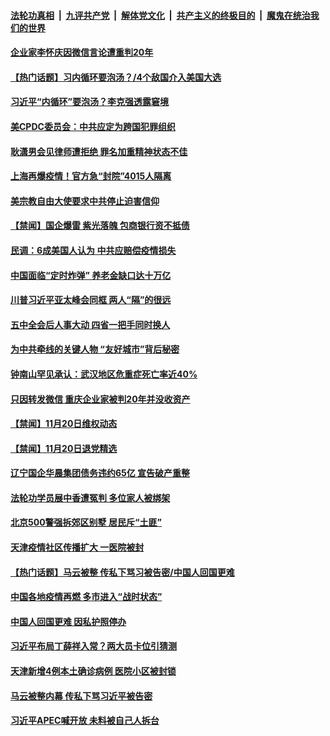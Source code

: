 

####  [法轮功真相](../../../../basic/blob/master/README.md?t=11220131) &nbsp;|&nbsp; [九评共产党](../../../../9ping.md/blob/master/README.md?t=11220131) &nbsp;|&nbsp; [解体党文化](../../../../jtdwh.md/blob/master/README.md?t=11220131)  &nbsp;|&nbsp; [共产主义的终极目的](../../../../gczydzjmd.md/blob/master/README.md?t=11220131) &nbsp;|&nbsp; [魔鬼在统治我们的世界](../../../../mgztzwmdsj.md/blob/master/README.md?t=11220131) 

#### [企业家李怀庆因微信言论遭重判20年](../pages/prog204/a102992313.md?t=11220131) 

#### [【热门话题】习内循环要泡汤？/4个敌国介入美国大选](../pages/prog204/a102992123.md?t=11220131) 

#### [习近平“内循环”要泡汤？李克强透露窘境](../pages/prog204/a102992164.md?t=11220131) 

#### [美CPDC委员会：中共应定为跨国犯罪组织](../pages/prog204/a102992150.md?t=11220131) 

#### [耿潇男会见律师遭拒绝 罪名加重精神状态不佳](../pages/prog204/a102992110.md?t=11220131) 

#### [上海再爆疫情！官方急“封院”4015人隔离](../pages/prog204/a102992047.md?t=11220131) 

#### [美宗教自由大使要求中共停止迫害信仰](../pages/prog204/a102992042.md?t=11220131) 

#### [【禁闻】国企爆雷 紫光落魄 包商银行资不抵债](../pages/prog204/a102991725.md?t=11220131) 

#### [民调：6成美国人认为 中共应赔偿疫情损失](../pages/prog204/a102992024.md?t=11220131) 

#### [中国面临“定时炸弹” 养老金缺口达十万亿](../pages/prog204/a102992015.md?t=11220131) 

#### [川普习近平亚太峰会同框 两人“隔”的很远](../pages/prog204/a102991988.md?t=11220131) 

#### [五中全会后人事大动 四省一把手同时换人](../pages/prog204/a102991970.md?t=11220131) 

#### [为中共牵线的关键人物 “友好城市”背后秘密](../pages/prog204/a102991931.md?t=11220131) 


#### [钟南山罕见承认：武汉地区危重症死亡率近40%](../pages/prog204/a102991366.md?t=11220131) 

#### [只因转发微信 重庆企业家被判20年并没收资产](../pages/prog204/a102991845.md?t=11220131) 

#### [【禁闻】11月20日维权动态](../pages/prog204/a102991860.md?t=11220131) 

#### [【禁闻】11月20日退党精选](../pages/prog204/a102991858.md?t=11220131) 

#### [辽宁国企华晨集团债务违约65亿 宣告破产重整](../pages/prog204/a102991621.md?t=11220131) 

#### [法轮功学员展中香遭冤判 多位家人被绑架](../pages/prog204/a102991486.md?t=11220131) 

#### [北京500警强拆郊区别墅 居民斥“土匪”](../pages/prog204/a102991429.md?t=11220131) 

#### [天津疫情社区传播扩大 一医院被封](../pages/prog204/a102991408.md?t=11220131) 

#### [【热门话题】马云被整 传私下骂习被告密/中国人回国更难](../pages/prog204/a102991367.md?t=11220131) 

#### [中国各地疫情再燃 多市进入“战时状态”](../pages/prog204/a102991368.md?t=11220131) 

#### [中国人回国更难 因私护照停办](../pages/prog204/a102991346.md?t=11220131) 

#### [习近平布局丁薛祥入常？两大员卡位引猜测](../pages/prog204/a102991324.md?t=11220131) 

#### [天津新增4例本土确诊病例 医院小区被封锁](../pages/prog204/a102991301.md?t=11220131) 


#### [马云被整内幕 传私下骂习近平被告密](../pages/prog204/a102991278.md?t=11220131) 

#### [习近平APEC喊开放 未料被自己人拆台](../pages/prog204/a102991199.md?t=11220131) 

